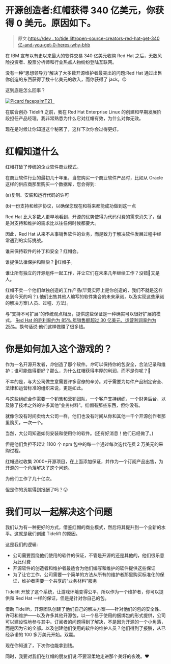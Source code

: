 # 开源创造者:红帽获得 340 亿美元，你获得 0 美元。原因如下。

> 原文:[https://dev . to/tide lift/open-source-creators-red-hat-get-340 亿-and-you-get-0-heres-why-bhb](https://dev.to/tidelift/open-source-creators-red-hat-got-34-billion-and-you-got-0-heres-why-bhb)

在 IBM 宣布以有史以来最大的软件交易 340 亿美元收购 Red Hat 之后，无数风险投资者、股票分析师和行业热点人物纷纷登陆互联网。

没有一种“思想领导力”解决了大多数开源维护者最突出的问题:Red Hat 通过出售你创造的东西获得了数十亿美元的收入，而你获得了 jack。😡

这到底是怎么回事？

[![Picard facepalm](../Images/aceaa268ef00842a3e5c6a4b4a935651.png)T2】](https://i.giphy.com/media/o14YPU6vooy0o/giphy.gif)

在联合创办 Tidelift 之前，我在 Red Hat Enterprise Linux 的创建和早期发展阶段担任产品经理。我非常熟悉为什么它对红帽有效，为什么对你无效。

现在是时候让你知道这个秘密了，这样下次你会过得更好。

# [](#what-red-hat-knows)红帽知道什么

红帽打破了传统的企业软件商业模式。

在商业软件行业的最初几十年里，当您购买一个商业软件产品时，比如从 Oracle 这样的供应商那里购买一个数据库，您会得到:

(a)复制、安装和运行代码的许可

(b)一份支持和维护协议，以确保您现在和将来都能成功做到这一点

Red Hat 比大多数人更早地看到，开源的优势使得为代码付费的需求消失了，但是对支持和维护的需求比以往任何时候都要大。

因此，Red Hat 从来不从事销售软件的业务，而是致力于解决软件发展过程中经常遇到的实际挑战。

谁来保持软件的补丁和安全？红帽会。

谁提供法律保护和赔偿？👋红帽子。

谁让所有独立的开源组件一起工作，并让它们在未来几年继续工作？没错🎩又是人。

红帽不卖一个他们单独创造的工作产品(毕竟实际上是你创造的，我们不就是这样走到今天的吗？).他们出售其他人编写的软件集合的未来承诺，以及实现这些承诺的解决方案(人员、过程、方法)。

与“支持不可扩展”的传统观点相反，提供这些保证是一种确实可以很好扩展的模式。 [Red Hat 的毛利率约为 85%,年销售额超过 30 亿美元，运营利润率约为 25%](https://investors.redhat.com/news-and-events/press-releases/2018/09-19-2018-211623208)。换句话说:他们这样做赚了很多钱。

# 你是如何加入这个游戏的？

作为一名开源开发者，*你*创造了那个软件。*你*可以保持你的包安全，合法记录和维护；谁可能做得更好？那么，为什么红帽获得丰厚的利润，而不是你呢？🤔

不幸的是，与大公司做生意需要许多官僚的辛劳。对于需要为每件产品制定安全、法律和运营标准的组织来说，更是如此。

与这些组织合作需要一个销售和营销团队，一个客户支持组织，一个财务后台，以及除了技术之外的许多其他“业务材料”。红帽有那些东西，但你没有。

就像你没有时间卖给大公司一样，他们也没有时间从你和其他一千个开源创作者那里购买，一次一个。

当然，大公司知道如何安装和使用你的软件。(还有好消息！他们已经做了。)

但是他们负担不起让 1100 个 npm 包中的每一个通过每次迭代花费 2 万美元的采购过程。

红帽通过收集 2000+开源项目，在上面添加保证，并作为一个订阅产品出售，为开源的一个角落解决了这个问题。

为他们工作了几十亿次。

但是你的贡献得到报酬了吗？😖

# 我们可以一起解决这个问题

我们认为有一种更好的方式，借鉴红帽的商业模式，然后将其提升到一个全新的水平。这就是我们创建 Tidelift 的原因。

这是我们的逻辑:

*   公司需要围绕他们使用的软件的保证，不管是开源的还是其他的，他们很乐意为此付费
*   开源软件的创造者和维护者最适合为他们编写和维护的软件提供这些保证
*   为了让它工作，公司需要一个简单的方法从所有的维护者那里购买标准化的保证，维护者需要一个共享的“业务材料”服务

Tidelift 开放了这个系统，让游戏环境变得公平，所以作为一个维护者，你可以提供和 Red Hat 一样的保证，但是是针对你自己的包。

借助 Tidelift，开源团队创建了他们自己的解决方案——针对他们的包的安全性、许可和维护——以及许多其他开源包，以一个易于使用的捆绑包的形式提供，公司可以建设性地参与其中。订阅者的问题得到了解决，不是因为开源的一个小角落，而是因为它的全部。以及创建他们使用的软件的维护人员？他们得到了报酬，从已经承诺的 100 多万美元开始。双赢。

现在你知道了，下次你也能拿到钱。

同时，我要对我们在红帽的朋友们说:不要温柔地走进那个美好的夜晚。❤️